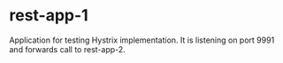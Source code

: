 # rest-app-1
Application for testing Hystrix implementation.
It is listening on port 9991 and forwards call to rest-app-2.
